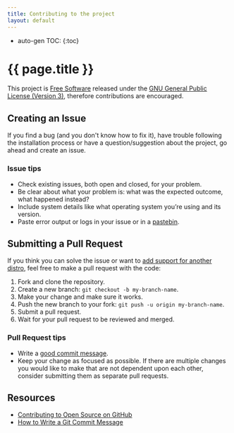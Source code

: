 ```yaml
---
title: Contributing to the project
layout: default
---
```

* auto-gen TOC:
{:toc}

# {{ page.title }}

This project is [Free Software][freesoft] released under the [GNU General Public License (Version 3)][gpl3], therefore contributions are encouraged.


## Creating an Issue

If you find a bug (and you don't know how to fix it), have trouble following the installation process or have a question/suggestion about the project, go ahead and create an issue.

### Issue tips

- Check existing issues, both open and closed, for your problem.
- Be clear about what your problem is: what was the expected outcome, what happened instead?
- Include system details like what operating system you’re using and its version.
- Paste error output or logs in your issue or in a [pastebin][].


## Submitting a Pull Request

If you think you can solve the issue or want to [add support for another distro][howto], feel free to make a pull request with the code:

1. Fork and clone the repository.
2. Create a new branch: `git checkout -b my-branch-name`.
3. Make your change and make sure it works.
4. Push the new branch to your fork: `git push -u origin my-branch-name`.
5. Submit a pull request.
6. Wait for your pull request to be reviewed and merged.


### Pull Request tips

- Write a [good commit message][commits].
- Keep your change as focused as possible. If there are multiple changes you would like to make that are not dependent upon each other, consider submitting them as separate pull requests.


## Resources

- [Contributing to Open Source on GitHub][contribos]
- [How to Write a Git Commit Message][commits]


[howto]: howto.html
[contribos]: https://guides.github.com/activities/contributing-to-open-source/
[freesoft]: https://en.wikipedia.org/wiki/Free_software
[commits]: http://chris.beams.io/posts/git-commit/
[gpl3]: https://en.wikipedia.org/wiki/GNU_General_Public_License#Version_3
[pastebin]: https://en.wikipedia.org/wiki/Pastebin
